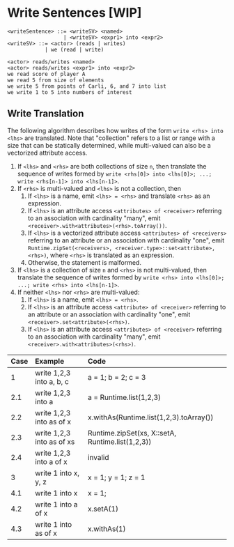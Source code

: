 # Write Sentences \[WIP\]

```markup
<writeSentence> ::= <writeSV> <named>
                  | <writeSV> <expr1> into <expr2>
<writeSV> ::= <actor> (reads | writes)
            | we (read | write)
```

```markup
<actor> reads/writes <named>
<actor> reads/writes <expr1> into <expr2>
we read score of player A
we read 5 from size of elements
we write 5 from points of Carli, 6, and 7 into list
we write 1 to 5 into numbers of interest
```

## Write Translation

The following algorithm describes how writes of the form `write <rhs> into <lhs>` are translated. Note that "collection" refers to a list or range with a size that can be statically determined, while multi-valued can also be a vectorized attribute access.

1. If `<lhs>` and `<rhs>` are both collections of size `n`, then translate the sequence of writes formed by `write <rhs[0]> into <lhs[0]>; ...; write <rhs[n-1]> into <lhs[n-1]>`.
2. If `<rhs>` is multi-valued and `<lhs>` is not a collection, then
   1. If `<lhs>` is a name, emit `<lhs> = <rhs>` and translate `<rhs>` as an expression.
   2. If `<lhs>` is an attribute access `<attributes> of <receiver>` referring to an association with cardinality "many", emit `<receiver>.with<attributes>(<rhs>.toArray())`.
   3. If `<lhs>` is a vectorized attribute access `<attributes> of <receivers>` referring to an attribute or an association with cardinality "one", emit `Runtime.zipSet(<receivers>, <receiver.type>::set<attribute>, <rhs>)`, where `<rhs>` is translated as an expression.
   4. Otherwise, the statement is malformed.
3. If `<lhs>` is a collection of size `n` and `<rhs>` is not multi-valued, then translate the sequence of writes formed by `write <rhs> into <lhs[0]>; ...; write <rhs> into <lhs[n-1]>`.
4. If neither `<lhs>` nor `<rhs>` are multi-valued:
   1. If `<lhs>` is a name, emit `<lhs> = <rhs>`.
   2. If `<lhs>` is an attribute access `<attribute> of <receiver>` referring to an attribute or an association with cardinality "one", emit `<receiver>.set<attribute>(<rhs>)`.
   3. If `<lhs>` is an attribute access `<attributes> of <receiver>` referring to an association with cardinality "many", emit `<receiver>.with<attributes>(<rhs>)`.

| Case | Example | Code |
| :--- | :--- | :--- |
| 1 | write 1,2,3 into a, b, c | a = 1; b = 2; c = 3 |
| 2.1 | write 1,2,3 into a | a = Runtime.list\(1,2,3\) |
| 2.2 | write 1,2,3 into as of x | x.withAs\(Runtime.list\(1,2,3\).toArray\(\)\) |
| 2.3 | write 1,2,3 into as of xs | Runtime.zipSet\(xs, X::setA, Runtime.list\(1,2,3\)\) |
| 2.4 | write 1,2,3 into a of x | invalid |
| 3 | write 1 into x, y, z | x = 1; y = 1; z = 1 |
| 4.1 | write 1 into x | x = 1; |
| 4.2 | write 1 into a of x | x.setA\(1\) |
| 4.3 | write 1 into as of x | x.withAs\(1\) |

